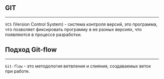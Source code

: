 GIT 
---
---
`VCS` (Version Control System) - система контроля версий, это программа, что
позволяет фиксировать программу в ее разных версиях, что появляются в 
процессе разработки.

Подход Git-flow
---
---
`Git-flow` - это методология ветвления и слияния, создаваемых веток при работе.




